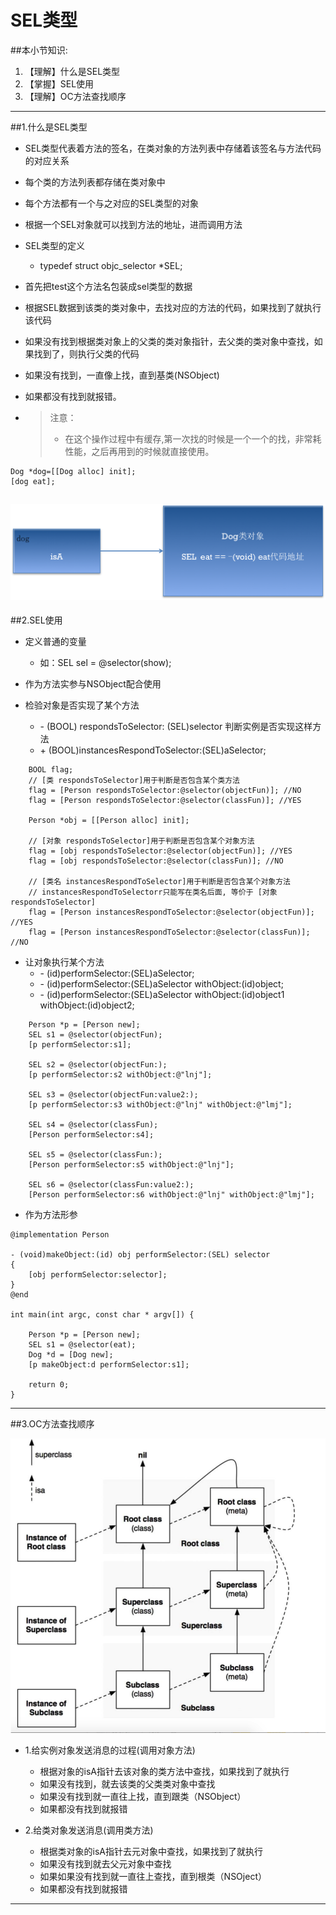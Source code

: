 # SEL类型
##本小节知识:
1. 【理解】什么是SEL类型
2. 【掌握】SEL使用
3. 【理解】OC方法查找顺序

---

##1.什么是SEL类型
- SEL类型代表着方法的签名，在类对象的方法列表中存储着该签名与方法代码的对应关系

- 每个类的方法列表都存储在类对象中
- 每个方法都有一个与之对应的SEL类型的对象
- 根据一个SEL对象就可以找到方法的地址，进而调用方法
- SEL类型的定义
    + typedef struct objc_selector 	*SEL;

- 首先把test这个方法名包装成sel类型的数据
- 根据SEL数据到该类的类对象中，去找对应的方法的代码，如果找到了就执行该代码
- 如果没有找到根据类对象上的父类的类对象指针，去父类的类对象中查找，如果找到了，则执行父类的代码
- 如果没有找到，一直像上找，直到基类(NSObject)
- 如果都没有找到就报错。

- >注意：
    >+ 在这个操作过程中有缓存,第一次找的时候是一个一个的找，非常耗性能，之后再用到的时候就直接使用。


```objc
Dog *dog=[[Dog alloc] init];
[dog eat];
```

![](../images/a13/sel.png)
---

##2.SEL使用
- 定义普通的变量
    + 如：SEL sel = @selector(show);

- 作为方法实参与NSObject配合使用
- 检验对象是否实现了某个方法
    + \- (BOOL) respondsToSelector: (SEL)selector 判断实例是否实现这样方法
    + \+ (BOOL)instancesRespondToSelector:(SEL)aSelector;

```objc
    BOOL flag;
    // [类 respondsToSelector]用于判断是否包含某个类方法
    flag = [Person respondsToSelector:@selector(objectFun)]; //NO
    flag = [Person respondsToSelector:@selector(classFun)]; //YES

    Person *obj = [[Person alloc] init];

    // [对象 respondsToSelector]用于判断是否包含某个对象方法
    flag = [obj respondsToSelector:@selector(objectFun)]; //YES
    flag = [obj respondsToSelector:@selector(classFun)]; //NO

    // [类名 instancesRespondToSelector]用于判断是否包含某个对象方法
    // instancesRespondToSelectorr只能写在类名后面, 等价于 [对象 respondsToSelector]
    flag = [Person instancesRespondToSelector:@selector(objectFun)]; //YES
    flag = [Person instancesRespondToSelector:@selector(classFun)]; //NO
```

- 让对象执行某个方法
    + \- (id)performSelector:(SEL)aSelector;
    + \- (id)performSelector:(SEL)aSelector withObject:(id)object;
    + \- (id)performSelector:(SEL)aSelector withObject:(id)object1 withObject:(id)object2;

```objc
    Person *p = [Person new];
    SEL s1 = @selector(objectFun);
    [p performSelector:s1];

    SEL s2 = @selector(objectFun:);
    [p performSelector:s2 withObject:@"lnj"];

    SEL s3 = @selector(objectFun:value2:);
    [p performSelector:s3 withObject:@"lnj" withObject:@"lmj"];

    SEL s4 = @selector(classFun);
    [Person performSelector:s4];

    SEL s5 = @selector(classFun:);
    [Person performSelector:s5 withObject:@"lnj"];

    SEL s6 = @selector(classFun:value2:);
    [Person performSelector:s6 withObject:@"lnj" withObject:@"lmj"];
```

- 作为方法形参

```objc
@implementation Person

- (void)makeObject:(id) obj performSelector:(SEL) selector
{
    [obj performSelector:selector];
}
@end

int main(int argc, const char * argv[]) {

    Person *p = [Person new];
    SEL s1 = @selector(eat);
    Dog *d = [Dog new];
    [p makeObject:d performSelector:s1];

    return 0;
}
```
---

##3.OC方法查找顺序

![](../images/a13/sldxldxydx.png)
- 1.给实例对象发送消息的过程(调用对象方法)
    + 根据对象的isA指针去该对象的类方法中查找，如果找到了就执行
    + 如果没有找到，就去该类的父类类对象中查找
    + 如果没有找到就一直往上找，直到跟类（NSObject）
    + 如果都没有找到就报错

- 2.给类对象发送消息(调用类方法)
    + 根据类对象的isA指针去元对象中查找，如果找到了就执行
    + 如果没有找到就去父元对象中查找
    + 如果如果没有找到就一直往上查找，直到根类（NSOject）
    + 如果都没有找到就报错

---
